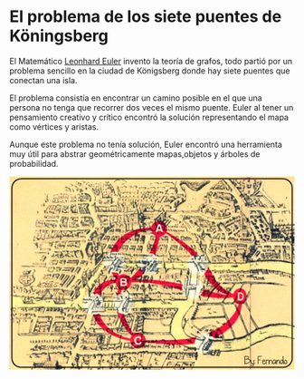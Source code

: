 # El problema de los siete puentes de Köningsberg

El Matemático [Leonhard Euler](..\Mencion\Leonhard_Euler.md) invento la teoría de grafos, todo partió por un problema sencillo en la ciudad de Königsberg donde hay siete puentes que conectan una isla.

El problema consistía en encontrar un camino posible en el que una persona no tenga que recorrer dos veces el mismo puente. Euler al tener un pensamiento creativo y crítico encontró la solución representando el mapa como vértices y aristas.

Aunque este problema no tenía solución, Euler encontró una herramienta muy útil para abstrar geométricamente mapas,objetos y árboles de probabilidad.

![Puentes de Köningsberg](puentes.png)

